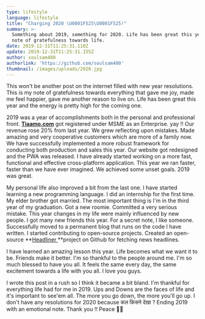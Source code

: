 ```yaml
---
type: lifestyle
language: lifestyle
title: "Charging 2020 \U0001F525\U0001F525!"
summary: >-
  Something about 2019, something for 2020. Life has been great this year. A
  note of gratefulness towards life.
date: 2019-12-31T11:25:31.110Z
update: 2019-12-31T11:25:31.155Z
author: soulsam480
authorlink: 'https://github.com/soulsam480'
thumbnail: /images/uploads/2020.jpg
---
```

This won't be another post on the internet filled with new year resolutions. This is my note of gratefulness towards everything that gave me joy, made me feel happier, gave me another reason to live on. Life has been great this year and the energy is pretty high for the coming one.

2019 was a year of accomplishments both in the personal and professional front. **[Tiaamo.com](https://tiaamo.com)** got registered under MSME as an Enterprise. yay !! Our revenue rose  20% from last year. We grew reflecting upon mistakes. Made amazing and very cooperative customers which are more of a family now. We have successfully implemented a more robust framework for conducting both production and sales this year. Our website got redesigned and the PWA was released. I have already started working on a more fast, functional and effective cross-platform application. This year we ran faster, faster than we have ever imagined. We achieved some unset goals. 2019 was great.

My personal life also improved a bit from the last one. I have started learning a new programming language. I did an internship for the first time. My elder brother got married. The most important thing is I'm in the third year of my graduation. Got a new roomie. Committed a very serious mistake. This year changes in my life were mainly influenced by new people. I got many new friends this year. For a secret note, I like someone. Successfully moved to a permanent blog that runs on the code I have written. I started contributing to open-source projects. Created an open-source **[Headliner ](https://soulsam480.github.io/headliner)**project on Github for fetching news headlines.

I have learned an amazing lesson this year. Life becomes what we want it to be. Friends make it better. I'm so thankful to the people around me. I'm so much blessed to have you all. It feels the same every day, the same excitement towards a life with you all. I love you guys.

I wrote this post in a rush so I think it became a bit bland. I'm thankful for everything life had for me in 2019. Ups and Downs are the faces of life and it's important to see'em all. The more you go down, the more you'll go up. I don't have any resolutions for 2020 because कल किसने देखा ? Ending 2019 with an emotional note. Thank you !! Peace 🤘🤘
